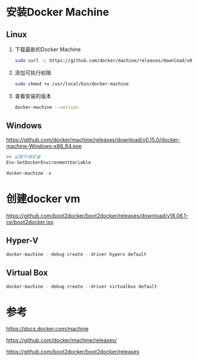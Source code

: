 # 安装Docker Machine

## Linux

1. 下载最新的Docker Machine
    ```sh
    sudo curl -L https://github.com/docker/machine/releases/download/v0.15.0/docker-machine-$(uname -s)-$(uname -m) -o /usr/local/bin/docker-machine
    ```
2. 添加可执行权限
    ```sh
    sudo chmod +x /usr/local/bin/docker-machine
    ```
3. 查看安装的版本
    ```sh
    docker-machine --version
    ```

## Windows

https://github.com/docker/machine/releases/download/v0.15.0/docker-machine-Windows-x86_64.exe

```powershell
## 设置环境变量
Env-SetDockerEnvironmentVariable

docker-machine -v
```

# 创建docker vm

https://github.com/boot2docker/boot2docker/releases/download/v18.06.1-ce/boot2docker.iso

## Hyper-V

```powershell
docker-machine --debug create --driver hyperv default
```

## Virtual Box

```powershell
docker-machine --debug create --driver virtualbox default
```

# 参考

https://docs.docker.com/machine

https://github.com/docker/machine/releases/

https://github.com/boot2docker/boot2docker/releases
